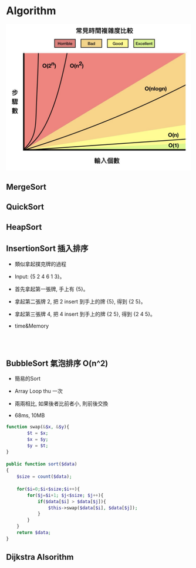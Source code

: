 # Algorithm

![img](/the_big_o.png)

## MergeSort


## QuickSort


## HeapSort


## InsertionSort 插入排序

* 類似拿起撲克牌的過程
* Input: {5 2 4 6 1 3}。
* 首先拿起第一張牌, 手上有 {5}。
* 拿起第二張牌 2, 把 2 insert 到手上的牌 {5}, 得到 {2 5}。
* 拿起第三張牌 4, 把 4 insert 到手上的牌 {2 5}, 得到 {2 4 5}。

* time&Memory

```php




```



## BubbleSort 氣泡排序 O(n^2)

* 簡易的Sort
* Array Loop thu 一次
* 兩兩相比, 如果後者比前者小, 則前後交換

* 68ms, 10MB
```php
function swap(&$x, &$y){
        $t = $x;
        $x = $y;
        $y = $t;
}

public function sort($data)
{
    $size = count($data);

    for($i=0;$i<$size;$i++){
        for($j=$i+1; $j<$size; $j++){
            if($data[$i] > $data[$j]){
                $this->swap($data[$i], $data[$j]);
            }
        }
    }
    return $data;
}
```

## Dijkstra Alsorithm


## 
